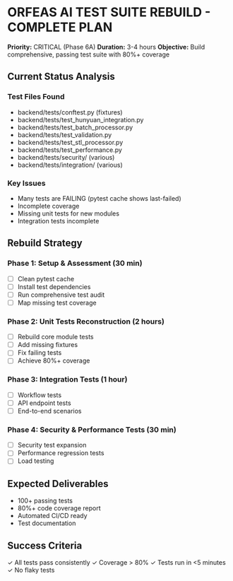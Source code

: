 # ORFEAS AI TEST SUITE REBUILD - COMPLETE PLAN

**Priority:** CRITICAL (Phase 6A)
**Duration:** 3-4 hours
**Objective:** Build comprehensive, passing test suite with 80%+ coverage

## Current Status Analysis

### Test Files Found

- backend/tests/conftest.py (fixtures)
- backend/tests/test_hunyuan_integration.py
- backend/tests/test_batch_processor.py
- backend/tests/test_validation.py
- backend/tests/test_stl_processor.py
- backend/tests/test_performance.py
- backend/tests/security/ (various)
- backend/tests/integration/ (various)

### Key Issues

- Many tests are FAILING (pytest cache shows last-failed)
- Incomplete coverage
- Missing unit tests for new modules
- Integration tests incomplete

## Rebuild Strategy

### Phase 1: Setup & Assessment (30 min)

- [ ] Clean pytest cache
- [ ] Install test dependencies
- [ ] Run comprehensive test audit
- [ ] Map missing test coverage

### Phase 2: Unit Tests Reconstruction (2 hours)

- [ ] Rebuild core module tests
- [ ] Add missing fixtures
- [ ] Fix failing tests
- [ ] Achieve 80%+ coverage

### Phase 3: Integration Tests (1 hour)

- [ ] Workflow tests
- [ ] API endpoint tests
- [ ] End-to-end scenarios

### Phase 4: Security & Performance Tests (30 min)

- [ ] Security test expansion
- [ ] Performance regression tests
- [ ] Load testing

## Expected Deliverables

- 100+ passing tests
- 80%+ code coverage report
- Automated CI/CD ready
- Test documentation

## Success Criteria

✓ All tests pass consistently
✓ Coverage > 80%
✓ Tests run in <5 minutes
✓ No flaky tests
